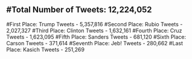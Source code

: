#Total Number of Tweets: 12,224,052 
---
#First Place: Trump Tweets - 5,357,816
#Second Place: Rubio Tweets - 2,027,327
#Third Place: Clinton Tweets - 1,632,161
#Fourth Place: Cruz Tweets - 1,623,095
#Fifth Place: Sanders Tweets - 681,120
#Sixth Place: Carson Tweets - 371,614
#Seventh Place: Jeb! Tweets - 280,662
#Last Place: Kasich Tweets - 251,269
